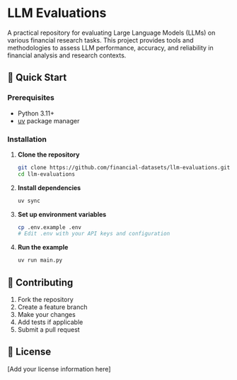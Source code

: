 # LLM Evaluations

A practical repository for evaluating Large Language Models (LLMs) on various financial research tasks. This project provides tools and methodologies to assess LLM performance, accuracy, and reliability in financial analysis and research contexts.

## 🚀 Quick Start

### Prerequisites

- Python 3.11+
- [uv](https://docs.astral.sh/uv/) package manager

### Installation

1. **Clone the repository**
   ```bash
   git clone https://github.com/financial-datasets/llm-evaluations.git
   cd llm-evaluations
   ```

2. **Install dependencies**
   ```bash
   uv sync
   ```

3. **Set up environment variables**
   ```bash
   cp .env.example .env
   # Edit .env with your API keys and configuration
   ```

4. **Run the example**
   ```bash
   uv run main.py
   ```

## 🤝 Contributing

1. Fork the repository
2. Create a feature branch
3. Make your changes
4. Add tests if applicable
5. Submit a pull request

## 📝 License

[Add your license information here]
